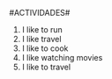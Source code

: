 #ACTIVIDADES#
1. I like to run
2. I like travel
3. I like to cook
4. I like watching movies
5. I like to travel
